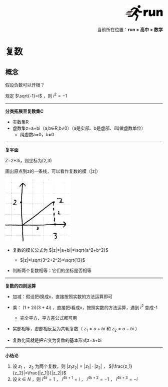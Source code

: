 <div align="right"><a href="https://github.com/YuXiang187/run"><img src="./assets/run_logo.svg" alt="SVG Image" height="50"></a></div>
<p align="right">当前所在位置：<strong>run > 高中 > 数学</strong></p>

# 复数

## 概念

假设负数可以开根？

规定 $\sqrt{-1}=i$ ，则 $i^2=-1$

---

**分类拓展至复数集C**

* 实数集R
* 虚数集z=a+bi（a,b∈R,b≠0）（a是实部、b是虚部、i叫做虚数单位）
  * 纯虚数a=0，b≠0
  

---

**复平面**

Z=2+3i，则坐标为(2,3)

画出原点到z的一条线，可以看作复数的模（|z|）

![](./assets/3.jpg)

* 复数的模长公式为 $|z|=|a+bi|=\sqrt{a^2+b^2}$
  * $|z|=\sqrt{3^2+2^2}=\sqrt{13}$

* 判断两个复数相等：它们的坐标是否相等

---

**复数的四则运算**

* 加减：假设把i换成x，直接按照实数的方法运算即可
* 乘： $(1+2i)(3+4i)$ ，直接把i看成x，按照实数的方法运算，遇到 $i^2$ 变成-1
  * 完全平方、平方差公式都可用

* 实部相等，虚部相反互为共轭复数（ $z_1=a+bi$ 和 $z_2=a-bi$ ）
* 复数化简就是把它变为复数的基本形式z=a+bi

---

**小结论**

1. 设 $z_1$ ， $z_2$ 为两个复数，则 $|z_1z_2|=|z_1|\cdot |z_2|$ ， $|\frac{z_1}{z_2}|=\frac{|z_1|}{|z_2|}$
2. 设 $k\in N$ ，则 $i^{4k} = 1$ ， $i^{4k+1} = i$ ， $i^{4k+2} = -1$ ， $i^{4k+3} = -i$